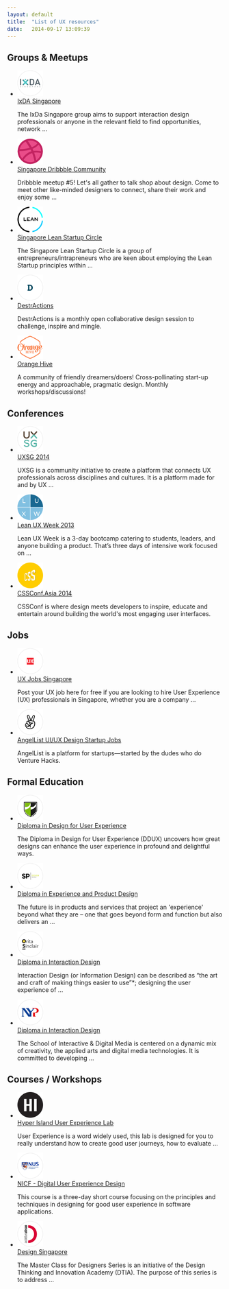 ```yaml
---
layout: default
title:  "List of UX resources"
date:   2014-09-17 13:09:39
---
```


## Groups & Meetups
- [![IxDA Singapore](/img/logo-ixda.png)<br/>
	IxDA Singapore](http://www.meetup.com/IxDA-Singapore)

	The IxDa Singapore group aims to support interaction design professionals or anyone in the relevant field to find opportunities, network ...

- [![Dribbble Meetup Singapore](/img/logo-dribbble.png)<br/>
	Singapore Dribbble Community](http://www.meetup.com/dribbble/Singapore-SG)

	Dribbble meetup #5! Let's all gather to talk shop about design. Come to meet other like-minded designers to connect, share their work and enjoy some ...

- [![Learn Startup Singapore](/img/logo-sglean.png)<br/>
	Singapore Lean Startup Circle](http://www.meetup.com/Singapore-Lean-Startup-Circle)

	The Singapore Lean Startup Circle is a group of entrepreneurs/intrapreneurs who are keen about employing the Lean Startup principles within ...

- [![DestrActions Singapore](/img/logo-destractions.png)<br/>
	DestrActions](https://www.facebook.com/groups/DActions.SG)

	DestrActions is a monthly open collaborative design session to challenge, inspire and mingle.

- [![Orange Hive Singapore](/img/logo-orangehive.png)<br/>
	Orange Hive](https://www.facebook.com/groups/520864127999607)

	A community of friendly dreamers/doers! Cross-pollinating start-up energy and approachable, pragmatic design. Monthly workshops/discussions!

## Conferences
- [![UXSG 2014](/img/logo-uxsg.png)<br/>
	UXSG 2014](http://www.uxsg.org)

	UXSG is a community initiative to create a platform that connects UX professionals across disciplines and cultures. It is a platform made for and by UX ...

- [![Lean UX Week 2013](/img/logo-leanuxweek.png)<br/>
	Lean UX Week 2013](http://leanuxweek.sg)

	Lean UX Week is a 3-day bootcamp catering to students, leaders, and anyone building a product. That’s three days of intensive work focused on ...

- [![CSSConf.Asia 2014](/img/logo-cssconf.png)<br/>
	CSSConf.Asia 2014](http://2014.cssconf.asia)

	CSSConf is where design meets developers to inspire, educate and entertain around building the world's most engaging user interfaces.

## Jobs
- [![UX Jobs Singapore](/img/logo-uxjobssg.png)<br/>
	UX Jobs Singapore](http://www.uxjobssingapore.com)

	Post your UX job here for free if you are looking to hire User Experience (UX) professionals in Singapore, whether you are a company ...

- [![AngelList UI/UX Design Startup Jobs](/img/logo-angellistsg.png)<br/>
	AngelList UI/UX Design Startup Jobs](https://angel.co/singapore/ui-ux-design-1/jobs)

	AngelList is a platform for startups—started by the dudes who do Venture Hacks.

## Formal Education
- [![Diploma in Design for User Experience](/img/logo-republicpoly.png)<br/>
	Diploma in Design for User Experience](http://www.rp.edu.sg/Diploma_in_Design_for_User_Experience_(R36).aspx)

	The Diploma in Design for User Experience (DDUX) uncovers how great designs can enhance the user experience in profound and delightful ways.

- [![Diploma in Experience and Product Design](/img/logo-sgpolytechnic.png)<br/>
	Diploma in Experience and Product Design](http://goo.gl/SN6xDO)

	The future is in products and services that project an 'experience' beyond what they are – one that goes beyond form and function but also delivers an  ...

- [![Diploma in Interaction Design](/img/logo-oritasinclair.png)<br/>
	Diploma in Interaction Design](http://www.orita-sinclair.edu.sg/school/diplomas/diploma-interaction-design)

	Interaction Design (or Information Design) can be described as “the art and craft of making things easier to use”*; designing the user experience of ...

- [![Diploma in Interaction Design](/img/logo-nyp.png)<br/>
	Diploma in Interaction Design](http://www.nyp.edu.sg/sidm/school-of-interactive-n-digital-media)

	The School of Interactive & Digital Media is centered on a dynamic mix of creativity, the applied arts and digital media technologies. It is committed to developing …

## Courses / Workshops
- [![Hyper Island User Experience Lab](/img/logo-hyperisland.png)<br/>
	Hyper Island User Experience Lab](https://www.hyperisland.com/programs-and-courses/user-experience-lab)

	User Experience is a word widely used, this lab is designed for you to really understand how to create good user journeys, how to evaluate ...

- [![NUS ISS NICF - Digital User Experience Design](/img/logo-nus.png)<br/>
	NICF - Digital User Experience Design](https://www.iss.nus.edu.sg/ProfessionalCourses/SearchCourse/CourseDetail/tabid/267/cid/170/cname/nicf-digital-user-experience-design/Default.aspx)

	This course is a three-day short course focusing on the principles and techniques in designing for good user experience in software applications.

- [![Design Singapore Workshops](/img/logo-designsingapore.png)<br/>
	Design Singapore](http://www.designsingapore.org/Home.aspx)

	The Master Class for Designers Series is an initiative of the Design Thinking and Innovation Academy (DTIA). The purpose of this series is to address ...
